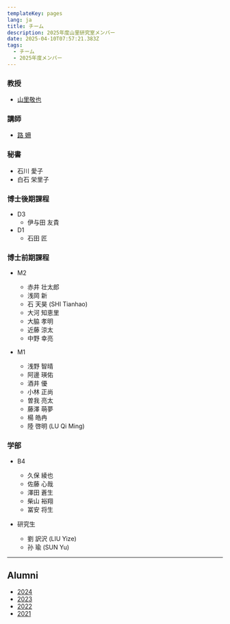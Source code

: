 ```yaml
---
templateKey: pages
lang: ja
title: チーム
description: 2025年度山里研究室メンバー
date: 2025-04-10T07:57:21.383Z
tags:
  - チーム
  - 2025年度メンバー
---
```


### 教授

- [山里敬也](/team/Takaya-Yamazato/)

### 講師

- [路 姍](/team/Shan-Lu)

### 秘書

- 石川 愛子
- 白石 栄里子

### 博士後期課程
- D3
  - 伊与田 友貴
- D1
  - 石田 匠

### 博士前期課程

- M2
  - 赤井 壮太郎
  - 浅岡 新
  - 石 天昊 (SHI Tianhao)
  - 大河 知恵里
  - 大脇 孝明
  - 近藤 涼太
  - 中野 幸亮

- M1
  - 浅野 智晴
  - 阿邊 瑛佑
  - 酒井 優
  - 小林 正尚
  - 曽我 亮太
  - 藤澤 萌夢
  - 楊 皓冉
  - 陸 啓明 (LU Qi Ming)

### 学部

- B4
  - 久保 綾也
  - 佐藤 心哉
  - 澤田 蒼生
  - 柴山 裕翔
  - 冨安 将生

- 研究生
  - 劉 訳沢 (LIU Yize)
  - 孙 瑜 (SUN Yu)
---

## Alumni

- [2024](/team/2024/)
- [2023](/team/2023/)
- [2022](/team/2022/)
- [2021](/team/2021/)

